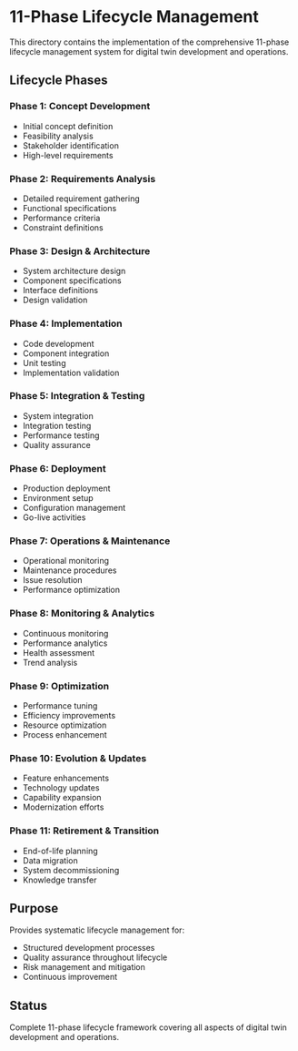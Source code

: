 # 11-Phase Lifecycle Management

This directory contains the implementation of the comprehensive 11-phase lifecycle management system for digital twin development and operations.

## Lifecycle Phases

### Phase 1: Concept Development
- Initial concept definition
- Feasibility analysis
- Stakeholder identification
- High-level requirements

### Phase 2: Requirements Analysis
- Detailed requirement gathering
- Functional specifications
- Performance criteria
- Constraint definitions

### Phase 3: Design & Architecture
- System architecture design
- Component specifications
- Interface definitions
- Design validation

### Phase 4: Implementation
- Code development
- Component integration
- Unit testing
- Implementation validation

### Phase 5: Integration & Testing
- System integration
- Integration testing
- Performance testing
- Quality assurance

### Phase 6: Deployment
- Production deployment
- Environment setup
- Configuration management
- Go-live activities

### Phase 7: Operations & Maintenance
- Operational monitoring
- Maintenance procedures
- Issue resolution
- Performance optimization

### Phase 8: Monitoring & Analytics
- Continuous monitoring
- Performance analytics
- Health assessment
- Trend analysis

### Phase 9: Optimization
- Performance tuning
- Efficiency improvements
- Resource optimization
- Process enhancement

### Phase 10: Evolution & Updates
- Feature enhancements
- Technology updates
- Capability expansion
- Modernization efforts

### Phase 11: Retirement & Transition
- End-of-life planning
- Data migration
- System decommissioning
- Knowledge transfer

## Purpose

Provides systematic lifecycle management for:
- Structured development processes
- Quality assurance throughout lifecycle
- Risk management and mitigation
- Continuous improvement

## Status

Complete 11-phase lifecycle framework covering all aspects of digital twin development and operations.